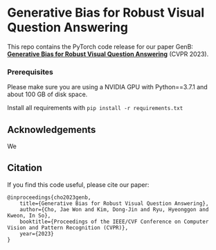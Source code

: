# Generative Bias for Robust Visual Question Answering

This repo contains the PyTorch code release for our paper GenB: [**Generative Bias for Robust Visual Question Answering**](https://arxiv.org/abs/2208.00690) (CVPR 2023).

### Prerequisites

Please make sure you are using a NVIDIA GPU with Python==3.7.1 and about 100 GB of disk space.

Install all requirements with ``pip install -r requirements.txt``



## Acknowledgements
We 


## Citation
If you find this code useful, please cite our paper:
```
@inproceedings{cho2023genb,
	title={Generative Bias for Robust Visual Question Answering},
	author={Cho, Jae Won and Kim, Dong-Jin and Ryu, Hyeonggon and Kweon, In So},
	booktitle={Proceedings of the IEEE/CVF Conference on Computer Vision and Pattern Recognition (CVPR)},
	year={2023}
}
```


